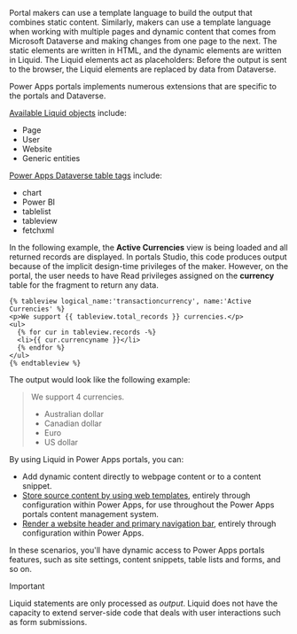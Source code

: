 Portal makers can use a template language to build the output that combines static content. Similarly, makers can use a template language when working with multiple pages and dynamic content that comes from Microsoft Dataverse and making changes from one page to the next. The static elements are written in HTML, and the dynamic elements are written in Liquid. The Liquid elements act as placeholders: Before the output is sent to the browser, the Liquid elements are replaced by data from Dataverse.

Power Apps portals implements numerous extensions that are specific to the portals and Dataverse.

[Available Liquid objects](https://docs.microsoft.com/powerapps/maker/portals/liquid/liquid-objects/?azure-portal=true) include:

- Page
- User
- Website
- Generic entities

[Power Apps Dataverse table tags](https://docs.microsoft.com/powerapps/maker/portals/liquid/portals-table-tags/?azure-portal=true) include:

- chart
- Power BI
- tablelist
- tableview
- fetchxml

In the following example, the **Active Currencies** view is being loaded and all returned records are displayed. In portals Studio, this code produces output because of the implicit design-time privileges of the maker. However, on the portal, the user needs to have Read privileges assigned on the **currency** table for the fragment to return any data.

```twig
{% tableview logical_name:'transactioncurrency', name:'Active Currencies' %}
<p>We support {{ tableview.total_records }} currencies.</p>
<ul>
  {% for cur in tableview.records -%}
  <li>{{ cur.currencyname }}</li>
  {% endfor %}
</ul>
{% endtableview %}
```

The output would look like the following example:

> We support 4 currencies.
>
> * Australian dollar
> * Canadian dollar
> * Euro
> * US dollar

By using Liquid in Power Apps portals, you can:

- Add dynamic content directly to webpage content or to a content snippet.
- [Store source content by using web templates](https://docs.microsoft.com/dynamics365/customer-engagement/portals/store-content-web-templates/?azure-portal=true), entirely through configuration within Power Apps, for use throughout the Power Apps portals content management system.
- [Render a website header and primary navigation bar](https://docs.microsoft.com/powerapps/maker/portals/liquid/render-site-header-primary-navigation/?azure-portal=true), entirely through configuration within Power Apps.

In these scenarios, you'll have dynamic access to Power Apps portals features, such as site settings, content snippets, table lists and forms, and so on.

> [!IMPORTANT]
> Liquid statements are only processed as *output*. Liquid does not have the capacity to extend server-side code that deals with user interactions such as form submissions.
